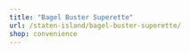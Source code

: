 ```yaml
---
title: "Bagel Buster Superette"
url: /staten-island/bagel-buster-superette/
shop: convenience
---
```

